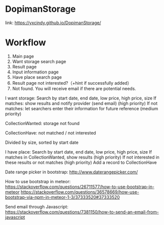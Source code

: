 # DopimanStorage
link: https://yxcindy.github.io/DopimanStorage/

# Workflow
1. Main page 
2. Want storage search page
3. Result page
4. Input information page
5. Have place search page
6. Result page   not interested?（+hint if successfully added）
7. Not found. You will receive email if there are potential needs. 

I want storage:
Search by start date, end date, low price, high price, size
If matches: show results and notify provider (send email) (high priority)
If not matches: let searchers enter their information for future reference (medium priority)

CollectionWanted: storage not found

CollectionHave: not matched / not interested

Divided by size, sorted by start date

I have place:
Search by start date, end date, low price, high price, size
If matches in CollectionWanted, show results (high priority)
If not interested in these results or not matches (high priority)
Add a record to CollectionHave


Date range picker in bootstrap: http://www.daterangepicker.com/

How to use bootstrap in meteor: https://stackoverflow.com/questions/26711577/how-to-use-bootstrap-in-meteor
https://stackoverflow.com/questions/36578669/how-use-bootstrap-via-npm-in-meteor-1-3/37333520#37333520

Send email through Javascript: https://stackoverflow.com/questions/7381150/how-to-send-an-email-from-javascript
